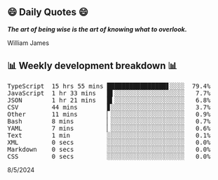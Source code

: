 ## 😄 Daily Quotes 😄

_**The art of being wise is the art of knowing what to overlook.**_

William James



## 📊 Weekly development breakdown 📊

<pre>TypeScript  15 hrs 55 mins ████████████████▋░░░░  79.4%
JavaScript  1 hr 33 mins   █▌░░░░░░░░░░░░░░░░░░░   7.7%
JSON        1 hr 21 mins   █▍░░░░░░░░░░░░░░░░░░░   6.8%
CSV         44 mins        ▊░░░░░░░░░░░░░░░░░░░░   3.7%
Other       11 mins        ▏░░░░░░░░░░░░░░░░░░░░   0.9%
Bash        8 mins         ▏░░░░░░░░░░░░░░░░░░░░   0.7%
YAML        7 mins         ▏░░░░░░░░░░░░░░░░░░░░   0.6%
Text        1 min          ░░░░░░░░░░░░░░░░░░░░░   0.1%
XML         0 secs         ░░░░░░░░░░░░░░░░░░░░░   0.0%
Markdown    0 secs         ░░░░░░░░░░░░░░░░░░░░░   0.0%
CSS         0 secs         ░░░░░░░░░░░░░░░░░░░░░   0.0%</pre>

8/5/2024